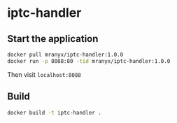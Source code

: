 # iptc-handler

## Start the application

```bash
docker pull mranyx/iptc-handler:1.0.0
docker run -p 8088:80 -tid mranyx/iptc-handler:1.0.0
```

Then visit `localhost:8088`

## Build

```bash
docker build -t iptc-handler .
```
